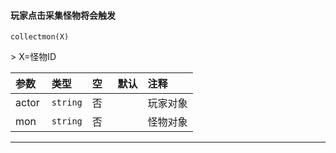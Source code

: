 #### 玩家点击采集怪物将会触发

`collectmon(X)`

&gt; X=怪物ID

| 参数  | 类型     | 空   | 默认 | 注释     |
| :---- | :------- | :--- | :--- | :------- |
| actor | `string` | 否   |      | 玩家对象 |
| mon   | `string` | 否   |      | 怪物对象 |
------------

